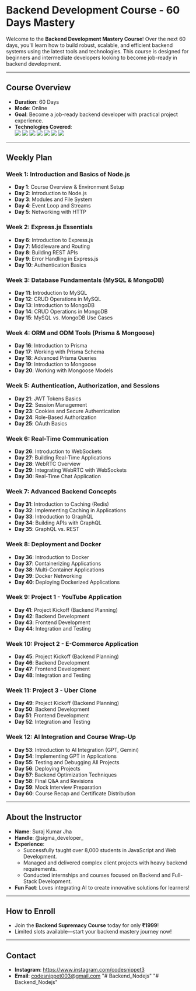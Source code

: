 # Backend Development Course - 60 Days Mastery

Welcome to the **Backend Development Mastery Course**! Over the next 60 days, you'll learn how to build robust, scalable, and efficient backend systems using the latest tools and technologies. This course is designed for beginners and intermediate developers looking to become job-ready in backend development.

---

## **Course Overview**
- **Duration**: 60 Days
- **Mode**: Online
- **Goal**: Become a job-ready backend developer with practical project experience.
- **Technologies Covered**:
  <br>
  <img src="https://img.shields.io/badge/Node.js-339933?style=for-the-badge&logo=Node.js&logoColor=white"> 
  <img src="https://img.shields.io/badge/Express.js-000000?style=for-the-badge&logo=Express&logoColor=white"> 
  <img src="https://img.shields.io/badge/MySQL-4479A1?style=for-the-badge&logo=MySQL&logoColor=white"> 
  <img src="https://img.shields.io/badge/MongoDB-47A248?style=for-the-badge&logo=MongoDB&logoColor=white"> 
  <img src="https://img.shields.io/badge/Redis-DC382D?style=for-the-badge&logo=Redis&logoColor=white"> 
  <img src="https://img.shields.io/badge/GraphQL-E10098?style=for-the-badge&logo=GraphQL&logoColor=white"> 
  <img src="https://img.shields.io/badge/Docker-2496ED?style=for-the-badge&logo=Docker&logoColor=white"> 

---

## **Weekly Plan**

### **Week 1: Introduction and Basics of Node.js**
- **Day 1**: Course Overview & Environment Setup
- **Day 2**: Introduction to Node.js
- **Day 3**: Modules and File System
- **Day 4**: Event Loop and Streams
- **Day 5**: Networking with HTTP

### **Week 2: Express.js Essentials**
- **Day 6**: Introduction to Express.js
- **Day 7**: Middleware and Routing
- **Day 8**: Building REST APIs
- **Day 9**: Error Handling in Express.js
- **Day 10**: Authentication Basics

### **Week 3: Database Fundamentals (MySQL & MongoDB)**
- **Day 11**: Introduction to MySQL
- **Day 12**: CRUD Operations in MySQL
- **Day 13**: Introduction to MongoDB
- **Day 14**: CRUD Operations in MongoDB
- **Day 15**: MySQL vs. MongoDB Use Cases

### **Week 4: ORM and ODM Tools (Prisma & Mongoose)**
- **Day 16**: Introduction to Prisma
- **Day 17**: Working with Prisma Schema
- **Day 18**: Advanced Prisma Queries
- **Day 19**: Introduction to Mongoose
- **Day 20**: Working with Mongoose Models

### **Week 5: Authentication, Authorization, and Sessions**
- **Day 21**: JWT Tokens Basics
- **Day 22**: Session Management
- **Day 23**: Cookies and Secure Authentication
- **Day 24**: Role-Based Authorization
- **Day 25**: OAuth Basics

### **Week 6: Real-Time Communication**
- **Day 26**: Introduction to WebSockets
- **Day 27**: Building Real-Time Applications
- **Day 28**: WebRTC Overview
- **Day 29**: Integrating WebRTC with WebSockets
- **Day 30**: Real-Time Chat Application

### **Week 7: Advanced Backend Concepts**
- **Day 31**: Introduction to Caching (Redis)
- **Day 32**: Implementing Caching in Applications
- **Day 33**: Introduction to GraphQL
- **Day 34**: Building APIs with GraphQL
- **Day 35**: GraphQL vs. REST

### **Week 8: Deployment and Docker**
- **Day 36**: Introduction to Docker
- **Day 37**: Containerizing Applications
- **Day 38**: Multi-Container Applications
- **Day 39**: Docker Networking
- **Day 40**: Deploying Dockerized Applications

### **Week 9: Project 1 - YouTube Application**
- **Day 41**: Project Kickoff (Backend Planning)
- **Day 42**: Backend Development
- **Day 43**: Frontend Development
- **Day 44**: Integration and Testing

### **Week 10: Project 2 - E-Commerce Application**
- **Day 45**: Project Kickoff (Backend Planning)
- **Day 46**: Backend Development
- **Day 47**: Frontend Development
- **Day 48**: Integration and Testing

### **Week 11: Project 3 - Uber Clone**
- **Day 49**: Project Kickoff (Backend Planning)
- **Day 50**: Backend Development
- **Day 51**: Frontend Development
- **Day 52**: Integration and Testing

### **Week 12: AI Integration and Course Wrap-Up**
- **Day 53**: Introduction to AI Integration (GPT, Gemini)
- **Day 54**: Implementing GPT in Applications
- **Day 55**: Testing and Debugging All Projects
- **Day 56**: Deploying Projects
- **Day 57**: Backend Optimization Techniques
- **Day 58**: Final Q&A and Revisions
- **Day 59**: Mock Interview Preparation
- **Day 60**: Course Recap and Certificate Distribution

---

## **About the Instructor**
- **Name**: Suraj Kumar Jha
- **Handle**: @sigma_developer_
- **Experience**: 
  - Successfully taught over 8,000 students in JavaScript and Web Development.
  - Managed and delivered complex client projects with heavy backend requirements.
  - Conducted internships and courses focused on Backend and Full-Stack Development.
- **Fun Fact**: Loves integrating AI to create innovative solutions for learners!

---

## **How to Enroll**
- Join the **Backend Supremacy Course** today for only **₹1999**! 
- Limited slots available—start your backend mastery journey now!

---

## **Contact**
- **Instagram**: https://www.instagram.com/codesnippet3
- **Email**: codesnippet003@gmail.com
"# Backend_Nodejs" 
"# Backend_Nodejs" 
